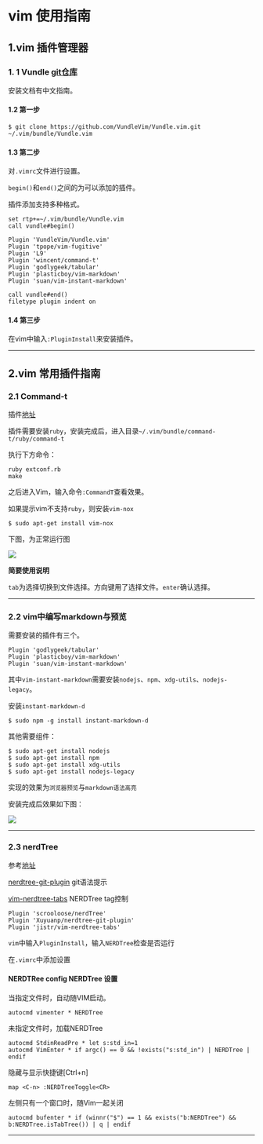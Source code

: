 # vim 使用指南

## 1.vim 插件管理器

### 1\. 1 Vundle [git仓库](https://github.com/VundleVim/Vundle.vim)

安装文档有中文指南。

#### 1.2 第一步

```
$ git clone https://github.com/VundleVim/Vundle.vim.git ~/.vim/bundle/Vundle.vim
```

#### 1.3 第二步

对`.vimrc`文件进行设置。

`begin()`和`end()`之间的为可以添加的插件。

插件添加支持多种格式。

```
set rtp+=~/.vim/bundle/Vundle.vim
call vundle#begin()

Plugin 'VundleVim/Vundle.vim'
Plugin 'tpope/vim-fugitive'
Plugin 'L9'
Plugin 'wincent/command-t'
Plugin 'godlygeek/tabular'
Plugin 'plasticboy/vim-markdown'
Plugin 'suan/vim-instant-markdown'

call vundle#end()            
filetype plugin indent on
```

#### 1.4 第三步

在vim中输入`:PluginInstall`来安装插件。

--------------------------------------------------------------------------------

## 2.vim 常用插件指南

### 2.1 Command-t

插件[地址](https://github.com/wincent/command-t)

插件需要安装`ruby`，安装完成后，进入目录`~/.vim/bundle/command-t/ruby/command-t`

执行下方命令：

```
ruby extconf.rb
make
```

之后进入Vim，输入命令`:CommandT`查看效果。

如果提示vim不支持`ruby`，则安装`vim-nox`

```
$ sudo apt-get install vim-nox
```

下图，为正常运行图

![](https://raw.githubusercontent.com/wincent/command-t/media/command-t.gif)

**简要使用说明**

`tab`为选择切换到文件选择。方向键用了选择文件。`enter`确认选择。

--------------------------------------------------------------------------------

### 2.2 vim中编写markdown与预览

需要安装的插件有三个。

```
Plugin 'godlygeek/tabular'
Plugin 'plasticboy/vim-markdown'
Plugin 'suan/vim-instant-markdown'
```

其中`vim-instant-markdown`需要安装`nodejs`、`npm`、`xdg-utils`、`nodejs-legacy`。

安装`instant-markdown-d`

```
$ sudo npm -g install instant-markdown-d
```

其他需要组件：

```
$ sudo apt-get install nodejs
$ sudo apt-get install npm
$ sudo apt-get install xdg-utils
$ sudo apt-get install nodejs-legacy
```

实现的效果为`浏览器预览`与`markdown语法高亮`

安装完成后效果如下图：

![](https://dl.dropboxusercontent.com/u/28956267/instant-markdown-demo.gif)

--------------------------------------------------------------------------------

### 2.3 nerdTree

参考[地址](https://github.com/scrooloose/nerdtree)

[nerdtree-git-plugin](https://github.com/Xuyuanp/nerdtree-git-plugin) git语法提示

[vim-nerdtree-tabs](https://github.com/jistr/vim-nerdtree-tabs) NERDTree tag控制

```
Plugin 'scrooloose/nerdTree'
Plugin 'Xuyuanp/nerdtree-git-plugin'
Plugin 'jistr/vim-nerdtree-tabs'
```

`vim`中输入`PluginInstall`，输入`NERDTree`检查是否运行

在`.vimrc`中添加设置

#### NERDTRee config NERDTree 设置

当指定文件时，自动随VIM启动。

```
autocmd vimenter * NERDTree
```

未指定文件时，加载NERDTree

```
autocmd StdinReadPre * let s:std_in=1
autocmd VimEnter * if argc() == 0 && !exists("s:std_in") | NERDTree | endif
```

隐藏与显示快捷键[Ctrl+n]

```
map <C-n> :NERDTreeToggle<CR>
```

左侧只有一个窗口时，随Vim一起关闭

```
autocmd bufenter * if (winnr("$") == 1 && exists("b:NERDTree") && b:NERDTree.isTabTree()) | q | endif
```

--------------------------------------------------------------------------------
